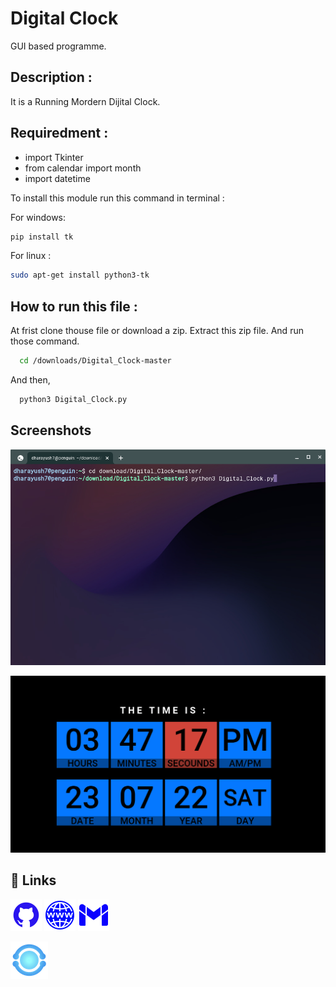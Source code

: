 # Digital Clock

GUI based programme.
## Description :

It is a Running Mordern Dijital Clock.
##  Requiredment :

- import Tkinter
- from calendar import month
- import datetime


To install this module run this command in terminal :

For windows:
```bash
pip install tk
```

For linux :
```bash
sudo apt-get install python3-tk
```

##  How to run this file :

At frist clone thouse file or download a zip. Extract this zip file. And run those command.

```bash
  cd /downloads/Digital_Clock-master
  ```
And then,
```bash
  python3 Digital_Clock.py
```


## Screenshots


 
![App Screenshot](https://github.com/dharayush7/pyimage/blob/image/Digital_Clock/image1.png?raw=true)

![App Screenshot](https://github.com/dharayush7/pyimage/blob/image/Digital_Clock/image2.png?raw=true)

## 🔗 Links

[![github](https://github.com/dharayush7/pyimage/blob/image/Icons/github.png?raw=true)](https://github.com/dharayush7)
[![Website](https://github.com/dharayush7/pyimage/blob/image/Icons/website.png?raw=true)](https://www.ayushprojects.gq/)
[![gmail](https://github.com/dharayush7/pyimage/blob/image/Icons/gmail.png?raw=true)](mailto:ayushdh2@gmail.com)


 
  
![Logo](https://github.com/dharayush7/pyimage/blob/image/Icons/logo.png?raw=true)

